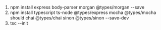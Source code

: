 1. npm install express body-parser morgan @types/morgan --save 
2. npm install typescript ts-node @types/express mocha @types/mocha should chai @types/chai sinon @types/sinon --save-dev
3. tsc --init
